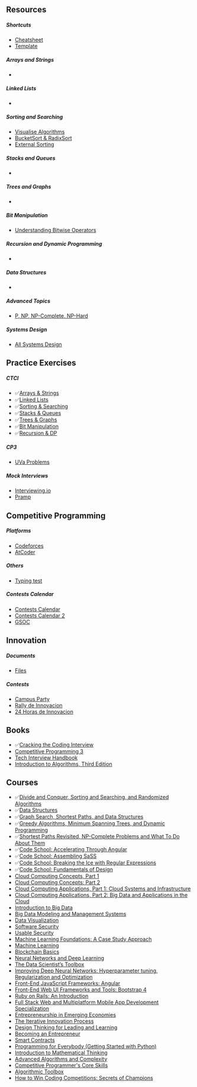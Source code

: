 ## Resources
  ##### Shortcuts  
   - [Cheatsheet](https://github.com/invict1/Cracking-Everything/blob/master/Others/cheatsheet.md)
   - [Template](https://github.com/invict1/Cracking-Everything/blob/master/UVa/competitive.h)
  ##### Arrays and Strings
   -
  ##### Linked Lists
   -  
  ##### Sorting and Searching
   - [Visualise Algorithms](https://visualgo.net/en)
   - [BucketSort & RadixSort](https://github.com/invict1/Cracking-Everything/blob/master/Others/Bucket%20Sort%20%26%20Radix%20Sort%20.pdf)
   - [External Sorting](https://www.geeksforgeeks.org/external-sorting/)
  ##### Stacks and Queues
   -
  ##### Trees and Graphs
   -
  ##### Bit Manipulation
   - [Understanding Bitwise Operators](https://code.tutsplus.com/articles/understanding-bitwise-operators--active-11301)  
  ##### Recursion and Dynamic Programming
   - 
  ##### Data Structures
   -
  ##### Advanced Topics
   - [P, NP, NP-Complete, NP-Hard](https://stackoverflow.com/questions/1857244/what-are-the-differences-between-np-np-complete-and-np-hard)
  ##### Systems Design
   - [All Systems Design](https://www.educative.io/collection/page/5668639101419520/5649050225344512/5673385510043648)
## Practice Exercises
  ##### CTCI
   - :white_check_mark:[Arrays & Strings](https://github.com/invict1/Cracking-Everything/tree/master/CTCI/Arrays%20-%20Strings)
   - :white_check_mark:[Linked Lists](https://github.com/invict1/Cracking-Everything/tree/master/CTCI/Linked%20Lists)
   - :white_check_mark:[Sorting & Searching](https://github.com/invict1/Cracking-Everything/tree/master/CTCI/Sorting%20-%20Searching)
   - :white_check_mark:[Stacks & Queues](https://github.com/invict1/Cracking-Everything/tree/master/CTCI/Stacks%20-%20Queues)
   - :white_check_mark:[Trees & Graphs](https://github.com/invict1/Cracking-Everything/tree/master/CTCI/Trees%20-%20Graphs)
   - :white_check_mark:[Bit Manipulation](https://github.com/invict1/Cracking-Everything/tree/master/CTCI/Bit%20Manipulation)
   - :white_check_mark:[Recursion & DP](https://github.com/invict1/Cracking-Everything/tree/master/CTCI/Recursion%20-%20DP)
  ##### CP3
   - [UVa Problems](https://github.com/invict1/Cracking-Everything/tree/master/UVa)
  ##### Mock Interviews
   - [Interviewing.io](https://interviewing.io/)
   - [Pramp](https://www.pramp.com/#/)
## Competitive Programming
   ##### Platforms
   - [Codeforces](http://codeforces.com/)
   - [AtCoder](https://atcoder.jp/)
   ##### Others
   - [Typing test](https://www.typingtest.com/)
   ##### Contests Calendar
   - [Contests Calendar](https://www.hackerrank.com/calendar)
   - [Contests Calendar 2](https://clist.by/)
   - [GSOC](https://summerofcode.withgoogle.com/about/)
## Innovation
   ##### Documents
   - [Files](https://github.com/invict1/Cracking-Everything/tree/master/Innovation) 
   ##### Contests
   - [Campus Party](https://a)
   - [Rally de Innovacion](https://a)
   - [24 Horas de Innovacion](https://a)
## Books
  - :white_check_mark:[Cracking the Coding Interview](http://ahmed-badawy.com/blog/wp-content/uploads/2018/10/Cracking-the-Coding-Interview-6th-Edition-189-Programming-Questions-and-Solutions.pdf)
  - [Competitive Programming 3](https://www.pdfdrive.com/competitive-programming-3-e32649251.html)
  - [Tech Interview Handbook](https://yangshun.github.io/tech-interview-handbook/)
  - [Introduction to Algorithms, Third Edition](https://ms.sapientia.ro/~kasa/Algorithms_3rd.pdf)
## Courses
  - :white_check_mark:[Divide and Conquer, Sorting and Searching, and Randomized Algorithms](https://www.coursera.org/learn/algorithms-divide-conquer)
  - :white_check_mark:[Data Structures](https://www.coursera.org/learn/data-structures)
  - :white_check_mark:[Graph Search, Shortest Paths, and Data Structures](https://www.coursera.org/learn/algorithms-graphs-data-structures)
  - :white_check_mark:[Greedy Algorithms, Minimum Spanning Trees, and Dynamic Programming](https://www.coursera.org/learn/algorithms-greedy)
  - :white_check_mark:[Shortest Paths Revisited, NP-Complete Problems and What To Do About Them](https://www.coursera.org/learn/algorithms-npcomplete)
  - :white_check_mark:[Code School: Accelerating Through Angular](https://app.pluralsight.com/library/courses/code-school-accelerating-through-angular)
  - :white_check_mark:[Code School: Assembling SaSS](https://app.pluralsight.com/library/courses/code-school-assembling-sass)
  - :white_check_mark:[Code School: Breaking the Ice with Regular Expressions](https://app.pluralsight.com/library/courses/code-school-breaking-the-ice-with-regular-expressions)
  - :white_check_mark:[Code School: Fundamentals of Design](https://app.pluralsight.com/library/courses/code-school-fundamentals-of-design)
  - [Cloud Computing Concepts, Part 1](https://www.coursera.org/learn/cloud-computing?)
  - [Cloud Computing Concepts: Part 2](https://www.coursera.org/learn/cloud-computing-2?)
  - [Cloud Computing Applications, Part 1: Cloud Systems and Infrastructure](https://www.coursera.org/learn/cloud-applications-part1)
  - [Cloud Computing Applications, Part 2: Big Data and Applications in the Cloud](https://www.coursera.org/learn/cloud-applications-part2?)
  - [Introduction to Big Data](https://www.coursera.org/learn/big-data-introduction)
  - [Big Data Modeling and Management Systems](https://www.coursera.org/learn/big-data-management?)
  - [Data Visualization](https://www.coursera.org/learn/datavisualization)
  - [Software Security](https://www.coursera.org/learn/software-security?)
  - [Usable Security](https://www.coursera.org/learn/usable-security?)
  - [Machine Learning Foundations: A Case Study Approach](https://www.coursera.org/learn/ml-foundations)
  - [Machine Learning](https://www.coursera.org/learn/machine-learning?)
  - [Blockchain Basics](https://www.coursera.org/learn/blockchain-basics?)
  - [Neural Networks and Deep Learning](https://www.coursera.org/learn/neural-networks-deep-learning?)
  - [The Data Scientist’s Toolbox](https://www.coursera.org/learn/data-scientists-tools?)
  - [Improving Deep Neural Networks: Hyperparameter tuning, Regularization and Optimization](https://www.coursera.org/learn/deep-neural-network?)
  - [Front-End JavaScript Frameworks: Angular](https://www.coursera.org/learn/angular?)
  - [Front-End Web UI Frameworks and Tools: Bootstrap 4](https://www.coursera.org/learn/bootstrap-4)
  - [Ruby on Rails: An Introduction](https://www.coursera.org/learn/ruby-on-rails-intro?)
  - [Full Stack Web and Multiplatform Mobile App Development Specialization](https://www.coursera.org/specializations/full-stack-mobile-app-development) 
  - [Entrepreneurship in Emerging Economies](https://www.edx.org/course/entrepreneurship-in-emerging-economies-2)
  - [The Iterative Innovation Process](https://courses.edx.org/courses/course-v1:MITx+3.086x+3T2018/course/)
  - [Design Thinking for Leading and Learning](https://www.edx.org/course/design-thinking-for-leading-and-learning-0)
  - [Becoming an Entrepreneur](https://www.edx.org/course/becoming-an-entrepreneur)
  - [Smart Contracts](https://www.coursera.org/learn/smarter-contracts?)
  - [Programming for Everybody (Getting Started with Python)](https://www.coursera.org/learn/python?)
  - [Introduction to Mathematical Thinking](https://www.coursera.org/learn/mathematical-thinking)
  - [Advanced Algorithms and Complexity](https://www.coursera.org/learn/advanced-algorithms-and-complexity)
  - [Competitive Programmer's Core Skills](https://www.coursera.org/learn/competitive-programming-core-skills)
  - [Algorithmic Toolbox](https://www.coursera.org/learn/algorithmic-toolbox)
  - [How to Win Coding Competitions: Secrets of Champions](https://www.edx.org/course/how-to-win-coding-competitions-secrets-of-champions-4)
